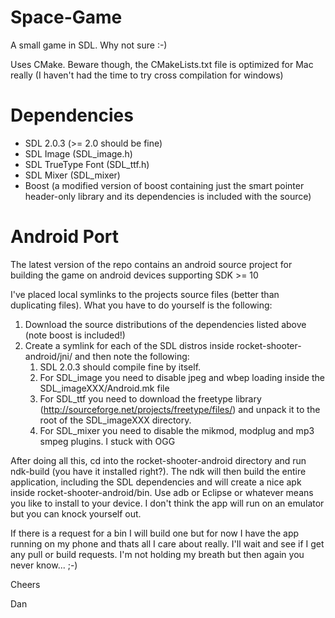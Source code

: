 Space-Game
==========

A small game in SDL. Why not sure :-)

Uses CMake. Beware though, the CMakeLists.txt file is optimized for Mac really (I haven't had the time to try cross compilation for windows)

Dependencies
============

+ SDL 2.0.3 (>= 2.0 should be fine)
+ SDL Image (SDL_image.h)
+ SDL TrueType Font (SDL_ttf.h)
+ SDL Mixer (SDL_mixer)
+ Boost (a modified version of boost containing just the smart pointer header-only library and its dependencies is included with the source)

Android Port
============

The latest version of the repo contains an android source project for building the game on android devices supporting SDK >= 10

I've placed local symlinks to the projects source files (better than duplicating files). What you have to do yourself is the following:

1. Download the source distributions of the dependencies listed above (note boost is included!)
2. Create a symlink for each of the SDL distros inside rocket-shooter-android/jni/ and then note the following:
	1. SDL 2.0.3 should compile fine by itself.
	2. For SDL_image you need to disable jpeg and wbep loading inside the SDL_imageXXX/Android.mk file
	3. For SDL_ttf you need to download the freetype library (http://sourceforge.net/projects/freetype/files/) and unpack it to the root of the SDL_imageXXX directory.
	4. For SDL_mixer you need to disable the mikmod, modplug and mp3 smpeg plugins. I stuck with OGG

After doing all this, cd into the rocket-shooter-android directory and run ndk-build (you have it installed right?).
The ndk will then build the entire application, including the SDL dependencies and will create a nice apk inside rocket-shooter-android/bin.
Use adb or Eclipse or whatever means you like to install to your device. I don't think the app will run on an emulator but you can knock yourself out.

If there is a request for a bin I will build one but for now I have the app running on my phone and thats all I care about really. I'll wait and see if I get any pull or build requests. I'm not holding my breath but then again you never know... ;-)

Cheers

Dan
